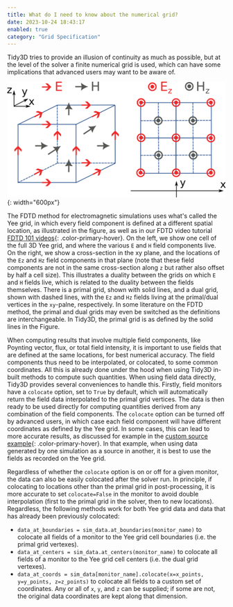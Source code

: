 ```yaml
---
title: What do I need to know about the numerical grid?
date: 2023-10-24 18:43:17
enabled: true
category: "Grid Specification"
---
```

Tidy3D tries to provide an illusion of continuity as much as possible,
but at the level of the solver a finite numerical grid is used, which
can have some implications that advanced users may want to be aware of.

![Field components on the Yee grid](./img/yee_grid.png){: width="600px"}

The FDTD method for electromagnetic simulations uses what\'s called the
Yee grid, in which every field component is defined at a different
spatial location, as illustrated in the figure, as well as in our FDTD
video tutorial [FDTD 101 videos](/fdtd101/Lecture-1-Introduction-to-FDTD-Simulation/){: .color-primary-hover}.
On the left, we show one cell of the full 3D Yee grid, and where the
various `E` and `H` field components live. On the right, we show a
cross-section in the xy plane, and the locations of the `Ez` and `Hz`
field components in that plane (note that these field components are not
in the same cross-section along `z` but rather also offset by half a
cell size). This illustrates a duality between the grids on which `E`
and `H` fields live, which is related to the duality between the fields
themselves. There is a primal grid, shown with solid lines, and a dual
grid, shown with dashed lines, with the `Ez` and `Hz` fields living at
the primal/dual vertices in the `xy`-palne, respectively. In some
literature on the FDTD method, the primal and dual grids may even be
switched as the definitions are interchangeable. In Tidy3D, the primal
grid is as defined by the solid lines in the Figure.

When computing results that involve multiple field components, like
Poynting vector, flux, or total field intensity, it is important to use
fields that are defined at the same locations, for best numerical
accuracy. The field components thus need to be interpolated, or
colocated, to some common coordinates. All this is already done under
the hood when using Tidy3D in-built methods to compute such quantities.
When using field data directly, Tidy3D provides several conveniences to
handle this. Firstly, field monitors have a `colocate` option, set to
`True` by default, which will automatically return the field data
interpolated to the primal grid vertices. The data is then ready to be
used directly for computing quantities derived from any combination of
the field components. The `colocate` option can be turned off by
advanced users, in which case each field component will have different
coordinates as defined by the Yee grid. In some cases, this can lead to
more accurate results, as discussed for example in the [custom source
example](/tidy3d/examples/notebooks/CustomFieldSource/){: .color-primary-hover}. In that example, when using
data generated by one simulation as a source in another, it is best to
use the fields as recorded on the Yee grid.

Regardless of whether the `colocate` option is on or off for a given
monitor, the data can also be easily colocated after the solver run. In
principle, if colocating to locations other than the primal grid in
post-processing, it is more accurate to set `colocate=False` in the
monitor to avoid double interpolation (first to the primal grid in the
solver, then to new locations). Regardless, the following methods work
for both Yee grid data and data that has already been previously
colocated:

-   `data_at_boundaries = sim_data.at_boundaries(monitor_name)` to
    colocate all fields of a monitor to the Yee grid cell boundaries
    (i.e. the primal grid vertexes).
-   `data_at_centers = sim_data.at_centers(monitor_name)` to colocate
    all fields of a monitor to the Yee grid cell centers (i.e. the dual
    grid vertexes).
-   `data_at_coords = sim_data[monitor_name].colocate(x=x_points, y=y_points, z=z_points)`
    to colocate all fields to a custom set of coordinates. Any or all of
    `x`, `y`, and `z` can be supplied; if some are not, the original
    data coordinates are kept along that dimension.

